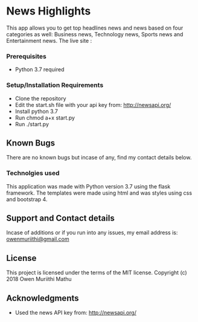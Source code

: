 # News Highlights

This app allows you to get top headlines news and news based on four categories as well: Business news, Technology news, Sports news and Entertainment news.
The live site :

### Prerequisites
- Python 3.7 required
### Setup/Installation Requirements

 - Clone the repository
 - Edit the start.sh file with your api key from: http://newsapi.org/
 - Install python 3.7
 - Run chmod a+x start.py
 - Run ./start.py

## Known Bugs

There are no known bugs but incase of any, find my contact details below.

### Technolgies used

This application was made with Python version 3.7 using the flask framework.
The templates were made using html and was styles using css and bootstrap 4.

## Support and Contact details

Incase of additions or if you run into any issues, my email address is: owenmuriithi@gmail.com

## License

This project is licensed under the terms of the MIT license. Copyright (c) 2018 Owen Muriithi Mathu

## Acknowledgments

* Used the news API key from: http://newsapi.org/


